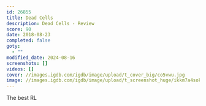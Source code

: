 ```yaml
---
id: 26855
title: Dead Cells
description: Dead Cells - Review
score: 90
date: 2018-08-23
completed: false
goty:
  - ""
modified_date: 2024-08-16
screenshots: []
videos: []
cover: //images.igdb.com/igdb/image/upload/t_cover_big/co5vwu.jpg
image: //images.igdb.com/igdb/image/upload/t_screenshot_huge/ikkm7a4sokicgfw7fmz5.jpg
---
```

The best RL
